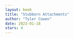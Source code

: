 ```yaml
---
layout: book
title: "Stubborn Attachments"
author: "Tyler Cowen"
date: 2023-01-18
stars: 4
---
```



